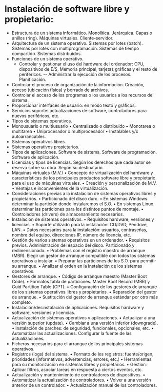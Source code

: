 # Instalación de software libre y propietario:

- Estructura de un sistema informático. Monolítica. Jerárquica. Capas o anillos (ring). Máquinas virtuales. Cliente-servidor.
- Arquitectura de un sistema operativo. Sistemas por lotes (batch). Sistemas por lotes con multiprogramación. Sistemas de tiempo compartido. Sistemas distribuidos.
- Funciones de un sistema operativo.
  - Controlar y gestionar el uso del hardware del ordenador: CPU, dispositivos de E/S, Memoria principal, tarjetas gráficas y el resto de periféricos.
 -- Administrar la ejecución de los procesos. Planificación.
 - Controlar el proceso de organización de la información. Creación, acceso (ubicación física) y borrado de archivos.
 - Controlar el acceso de los programas o los usuarios a los recursos del sistema.
 - Proporcionar interfaces de usuario: en modo texto y gráficos.
 - Servicios soporte: actualizaciones de software, controladores para nuevos periféricos, etc.
- Tipos de sistemas operativos.
 - Monousuario o multiusuario
• Centralizado o distribuido
• Monotarea o multitarea
• Uniprocesador o multiprocesador
• Instalables y/o autoarrancables.
- Sistemas operativos libres.
- Sistemas operativos propietarios.
- Tipos de aplicaciones. Software de sistema. Software de programación. Software de
aplicación.
- Licencias y tipos de licencias. Según los derechos que cada autor se reserva sobre su
obra. Según su destinatario.
- Máquinas virtuales (M.V.)
• Concepto de virtualización del hardware y características de los principales productos
software libre y propietario, para el uso de máquinas virtuales.
• Creación y personalización de M.V.
• Ventajas e inconvenientes de la virtualización.
- Consideraciones previas a la instalación de sistemas operativos libres y propietarios.
• Particionado del disco duro.
• En sistemas Windows determinar la partición donde instalaremos el S.O.
• En sistemas Linux determinar las particiones para los distintos puntos de montaje.
• Controladores (drivers) de almacenamiento necesarios.
- Instalación de sistemas operativos.
• Requisitos hardware, versiones y licencias.
• Soporte utilizado para la instalación: CD/DVD, Pendrive, LAN.
• Datos necesarios para la instalación: usuarios, contraseñas, nombre del equipo,
direcciones IP, número de licencia, etc.
- Gestión de varios sistemas operativos en un ordenador.
• Requisitos previos. Administración del espacio del disco. Particionado y
redimensionado.
• Problemas con el registro maestro de arranque (MBR). Elegir un gestor de arranque
compatible con todos los sistemas operativos a instalar.
• Preparar las particiones de los S.O. para permitir su arranque.
• Analizar el orden en la instalación de los sistemas operativos.
- Gestores de arranque.
• Código de arranque maestro (Master Boot Code).
• Formatos tabla de particiones. Master Boot Record (MBR) y Guid Partition Table
(GPT).
• Configuración de los gestores de arranque de los sistemas operativos libres y
propietarios.
• Reparación del gestor de arranque.
• Sustitución del gestor de arranque estándar por otro más completo.
- Instalación/desinstalación de aplicaciones. Requisitos hardware y software, versiones y
licencias.
- Actualización de sistemas operativos y aplicaciones.
• Actualizar a una versión superior (update).
• Cambiar a una versión inferior (downgrade).
• Instalación de parches: de seguridad, funcionales, opcionales, etc.
• Automatizar las actualizaciones. Configurar la fuente de las actualizaciones.
- Ficheros necesarios para el arranque de los principales sistemas operativos.
- Registros (logs) del sistema.
• Formato de los registros: fuente/origen, prioridades (informativos, advertencias,
errores, etc.)
• Herramientas para su monitorización en sistemas libres y propietarios.
• Gestión: Aplicar filtros, asociar tareas en respuesta a ciertos eventos, etc.
- Actualización y mantenimiento de controladores de dispositivos.
• Automatizar la actualización de controladores.
• Volver a una versión anterior de un controlador.
• Actualización manual de los controladores. 
